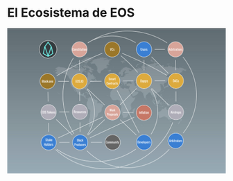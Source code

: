 # El Ecosistema de EOS

![Interacci&#xF3;n de los diferentes Actores y Componentes de EOS.IO](.gitbook/assets/image%20%2828%29.png)


